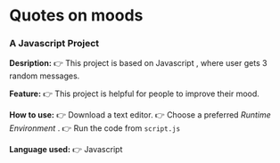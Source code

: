# Quotes on moods
### A Javascript Project

**Desription:** 
👉 This project is based on Javascript , where user gets 3 random messages.

**Feature:**
👉 This project is helpful for people to improve their mood.

**How to use:**
👉 Download a text editor.
👉 Choose a preferred _Runtime Environment_ .
👉 Run the code from `script.js`

**Language used:**
👉 Javascript

